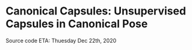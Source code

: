 # Canonical Capsules: Unsupervised Capsules in Canonical Pose

Source code ETA: Thuesday Dec 22th, 2020

